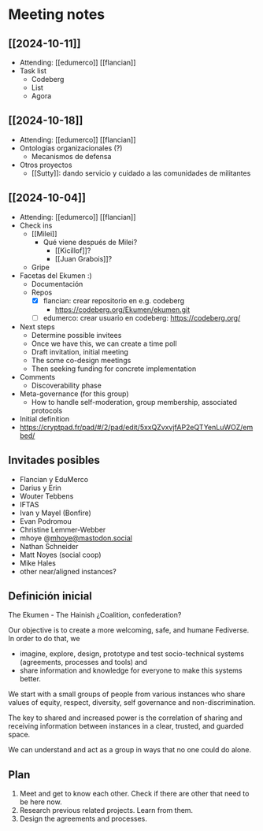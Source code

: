 # Meeting notes

## [[2024-10-11]]
- Attending: [[edumerco]] [[flancian]]
- Task list
    - Codeberg
    - List
    - Agora

## [[2024-10-18]]
- Attending: [[edumerco]] [[flancian]]
- Ontologías organizacionales (?)
    - Mecanismos de defensa
- Otros proyectos
    - [[Sutty]]: dando servicio y cuidado a las comunidades de militantes

## [[2024-10-04]]
- Attending: [[edumerco]] [[flancian]]
- Check ins
    - [[Milei]]
        - Qué viene después de Milei?
            - [[Kicillof]]?
            - [[Juan Grabois]]?
    - Gripe
- Facetas del Ekumen :)
    - Documentación
    - Repos
        - [x] flancian: crear repositorio en e.g. codeberg
            - https://codeberg.org/Ekumen/ekumen.git
        - [ ] edumerco: crear usuario en codeberg: https://codeberg.org/
- Next steps
    - Determine possible invitees
    - Once we have this, we can create a time poll
    - Draft invitation, initial meeting
    - The some co-design meetings
    - Then seeking funding for concrete implementation
- Comments
    - Discoverability phase
- Meta-governance (for this group)
    - How to handle self-moderation, group membership, associated protocols
- Initial definition
- https://cryptpad.fr/pad/#/2/pad/edit/5xxQZvxvjfAP2eQTYenLuWOZ/embed/
 

## Invitades posibles
- Flancian y EduMerco
- Darius y Erin
- Wouter Tebbens
- IFTAS
- Ivan y Mayel (Bonfire)
- Evan Podromou
- Christine Lemmer-Webber
- mhoye @mhoye@mastodon.social
- Nathan Schneider
- Matt Noyes (social coop)
- Mike Hales
- other near/aligned instances? 

## Definición inicial
The Ekumen - The Hainish ¿Coalition, confederation? 

Our objective is to create a more welcoming, safe, and humane Fediverse. In order to do that, we
+ imagine, explore, design, prototype and test socio-technical systems (agreements, processes and tools) and
+ share information and knowledge for everyone to make this systems better. 

We start with a small groups of people from various instances who share values of equity, respect, diversity, self governance and non-discrimination.

The key to shared and increased power is the correlation of sharing and receiving information between instances in a clear, trusted, and guarded space.

We can understand and act as a group in ways that no one could do alone.

## Plan
1. Meet and get to know each other. Check if there are other that need to be here now. 
2. Research previous related projects. Learn from them.
3. Design the agreements and processes. 